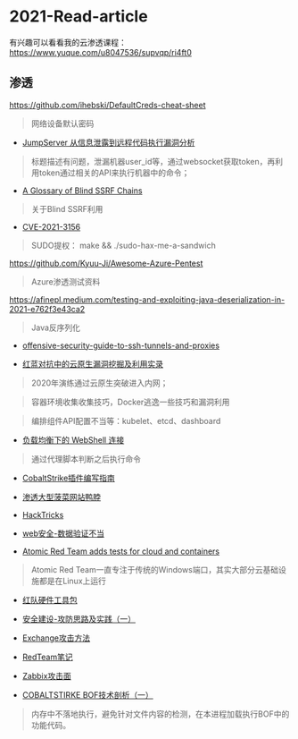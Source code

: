 # 2021-Read-article

有兴趣可以看看我的云渗透课程：https://www.yuque.com/u8047536/supvqp/ri4ft0

## 渗透

https://github.com/ihebski/DefaultCreds-cheat-sheet
> 网络设备默认密码

- [JumpServer 从信息泄露到远程代码执行漏洞分析](https://blog.riskivy.com/jumpserver-%E4%BB%8E%E4%BF%A1%E6%81%AF%E6%B3%84%E9%9C%B2%E5%88%B0%E8%BF%9C%E7%A8%8B%E4%BB%A3%E7%A0%81%E6%89%A7%E8%A1%8C%E6%BC%8F%E6%B4%9E%E5%88%86%E6%9E%90/)
> 标题描述有问题，泄漏机器user_id等，通过websocket获取token，再利用token通过相关的API来执行机器中的命令；

- [A Glossary of Blind SSRF Chains](https://blog.assetnote.io/2021/01/13/blind-ssrf-chains/)
> 关于Blind SSRF利用

- [CVE-2021-3156](https://github.com/blasty/CVE-2021-3156)
> SUDO提权：
> make && ./sudo-hax-me-a-sandwich

https://github.com/Kyuu-Ji/Awesome-Azure-Pentest
> Azure渗透测试资料

https://afinepl.medium.com/testing-and-exploiting-java-deserialization-in-2021-e762f3e43ca2
> Java反序列化

- [offensive-security-guide-to-ssh-tunnels-and-proxies](https://posts.specterops.io/offensive-security-guide-to-ssh-tunnels-and-proxies-b525cbd4d4c6)

- [红蓝对抗中的云原生漏洞挖掘及利用实录](https://mp.weixin.qq.com/s/Aq8RrH34PTkmF8lKzdY38g)
> 2020年演练通过云原生突破进入内网；

> 容器环境收集收集技巧，Docker逃逸一些技巧和漏洞利用

> 编排组件API配置不当等：kubelet、etcd、dashboard


- [负载均衡下的 WebShell 连接](https://mp.weixin.qq.com/s/4Bmz_fuu0yrLMK1oBKKtRA)
> 通过代理脚本判断之后执行命令

- [CobaltStrike插件编写指南](https://mp.weixin.qq.com/s/i7QzwMAmUyxoBs0CwcGC-g)

- [渗透大型菠菜网站鸭脖](https://mp.weixin.qq.com/s/sJAyhQQvGqG-SliSGbhJNA)

- [HackTricks](https://book.hacktricks.xyz/)

- [web安全-数据验证不当](https://www.yuque.com/pmiaowu/web_security_1)

- [Atomic Red Team adds tests for cloud and containers](https://redcanary.com/blog/art-cloud-containers/)
> Atomic Red Team一直专注于传统的Windows端口，其实大部分云基础设施都是在Linux上运行

- [红队硬件工具包](https://github.com/sectool/redteam-hardware-toolkit)

- [安全建设-攻防思路及实践（一）](https://paper.seebug.org/1637/)

- [Exchange攻击方法](https://blog.orange.tw/2021/08/proxylogon-a-new-attack-surface-on-ms-exchange-part-1.html?m=1)

- [RedTeam笔记](https://kwcsec.gitbook.io/the-red-team-handbook/)

- [Zabbix攻击面](http://noahblog.360.cn/zabbixgong-ji-mian-wa-jue-yu-li-yong/)

- [COBALTSTIRKE BOF技术剖析（一）](http://blog.nsfocus.net/cobaltstirke-bof/)
> 内存中不落地执行，避免针对文件内容的检测，在本进程加载执行BOF中的功能代码。

















